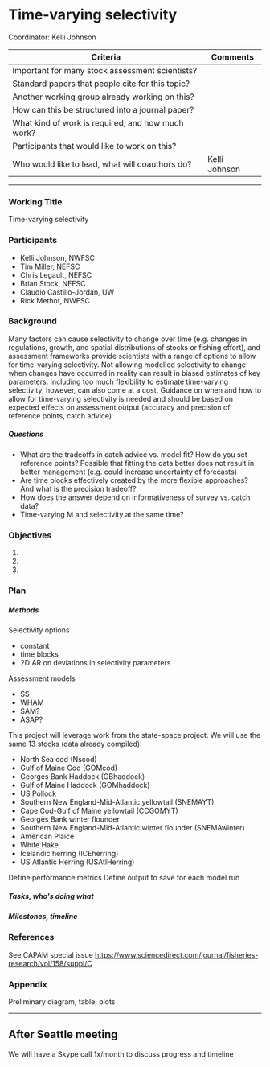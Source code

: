 # Time-varying selectivity

Coordinator: Kelli Johnson

Criteria | Comments
-------- | --------
Important for many stock assessment scientists?   | 
Standard papers that people cite for this topic?  | 
Another working group already working on this?    | 
How can this be structured into a journal paper?  | 
What kind of work is required, and how much work? | 
Participants that would like to work on this?     | 
Who would like to lead, what will coauthors do?   | Kelli Johnson

***

### Working Title

Time-varying selectivity

### Participants

  * Kelli Johnson, NWFSC
  * Tim Miller, NEFSC
  * Chris Legault, NEFSC
  * Brian Stock, NEFSC
  * Claudio Castillo-Jordan, UW
  * Rick Methot, NWFSC

### Background

Many factors can cause selectivity to change over time (e.g. changes in regulations, growth, and spatial distributions of stocks or fishing effort), and assessment frameworks provide scientists with a range of options to allow for time-varying selectivity. Not allowing modelled selectivity to change when changes have occurred in reality can result in biased estimates of key parameters. Including too much flexibility to estimate time-varying selectivity, however, can also come at a cost. Guidance on when and how to allow for time-varying selectivity is needed and should be based on expected effects on assessment output (accuracy and precision of reference points, catch advice)

##### Questions

* What are the tradeoffs in catch advice vs. model fit? How do you set reference points? Possible that fitting the data better does not result in better management (e.g. could increase uncertainty of forecasts)
* Are time blocks effectively created by the more flexible approaches? And what is the precision tradeoff?
* How does the answer depend on informativeness of survey vs. catch data?
* Time-varying M and selectivity at the same time?

### Objectives

  1. 
  2. 
  3. 

### Plan

##### Methods

Selectivity options

  * constant
  * time blocks
  * 2D AR on deviations in selectivity parameters

Assessment models

  * SS
  * WHAM
  * SAM?
  * ASAP?

This project will leverage work from the state-space project. We will use the same 13 stocks (data already compiled):

  * North Sea cod (Nscod)
  * Gulf of Maine Cod (GOMcod)
  * Georges Bank Haddock (GBhaddock)
  * Gulf of Maine Haddock (GOMhaddock)
  * US Pollock
  * Southern New England-Mid-Atlantic yellowtail (SNEMAYT)
  * Cape Cod-Gulf of Maine yellowtail (CCGOMYT)
  * Georges Bank winter flounder
  * Southern New England-Mid-Atlantic winter flounder (SNEMAwinter)
  * American Plaice
  * White Hake
  * Icelandic herring (ICEherring)
  * US Atlantic Herring (USAtlHerring)

Define performance metrics
Define output to save for each model run

##### Tasks, who's doing what

##### Milestones, timeline

### References

See CAPAM special issue
https://www.sciencedirect.com/journal/fisheries-research/vol/158/suppl/C

### Appendix

Preliminary diagram, table, plots

***

## After Seattle meeting

We will have a Skype call 1x/month to discuss progress and timeline

